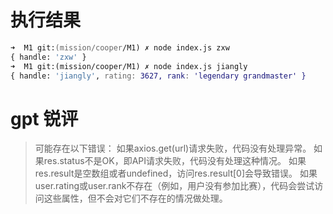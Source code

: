 # 执行结果

```zsh
➜  M1 git:(mission/cooper/M1) ✗ node index.js zxw
{ handle: 'zxw' }
➜  M1 git:(mission/cooper/M1) ✗ node index.js jiangly
{ handle: 'jiangly', rating: 3627, rank: 'legendary grandmaster' }
```

# gpt 锐评

> 可能存在以下错误：
> 如果axios.get(url)请求失败，代码没有处理异常。
> 如果res.status不是OK，即API请求失败，代码没有处理这种情况。
> 如果res.result是空数组或者undefined，访问res.result[0]会导致错误。
> 如果user.rating或user.rank不存在（例如，用户没有参加比赛），代码会尝试访问这些属性，但不会对它们不存在的情况做处理。
